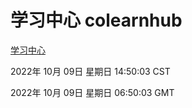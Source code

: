 # 学习中心 colearnhub
[学习中心](http://27.19.33.125:56308/colearnhub/)

2022年 10月 09日 星期日 14:50:03 CST

2022年 10月 09日 星期日 06:50:03 GMT

